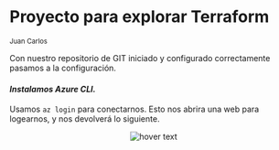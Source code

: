# Proyecto para explorar Terraform
<sub> Juan Carlos <sub>


Con nuestro repositorio de GIT iniciado y configurado correctamente pasamos a la configuración.

#### _Instalamos Azure CLI._
Usamos `az login` para conectarnos. Esto nos abrira una web para logearnos, y nos devolverá lo siguiente.

<p align="center">
  <img src="recursos/az_login.PNG" title="hover text">
</p>

<!--
COMO AÑADIR IMAGENES DESDE LOCAL
<p align="center">
  <img src="your_relative_path_here" width="350" title="hover text">
  <img src="your_relative_path_here_number_2_large_name" width="350" alt="accessibility text">
</p>
-->
